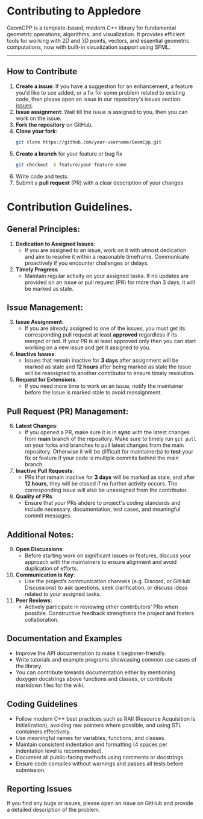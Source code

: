 # Contributing to Appledore

GeomCPP is a template-based, modern C++ library for fundamental geometric operations, algorithms, and visualization. It provides efficient tools for working with 2D and 3D points, vectors, and essential geometric computations, now with built-in visualization support using SFML.

---


## How to Contribute
1. **Create a issue**: If you have a suggestion for an enhancement, a feature you'd like to see added, or a fix for some problem related to existing code, then please open an issue in our repository's issues section. [issues](https://github.com/Artifact-Works/GeomCpp/issues).
2. **Issue assignment**: Wait till the issue is assigned to you, then you can work on the issue.
3. **Fork the repository** on GitHub.
4. **Clone your fork**:  
   ```bash
   git clone https://github.com/your-username/GeomCpp.git
5. **Create a branch** for your feature or bug fix
    ```bash
    git checkout -b feature/your-feature-name
6. Write code and tests.
7. Submit a **pull request** (PR) with a clear description of your changes

# Contribution Guidelines.
## General Principles:
1. **Dedication to Assigned Issues**: 
    - If you are assigned to an issue, work on it with utmost dedication and aim to resolve it within a reasonable timeframe. Communicate proactively if you encounter challenges or delays.
2. **Timely Progress**
    - Maintain regular activity on your assigned tasks. If no updates are provided on an issue or pull request (PR) for more than 3 days, it will be marked as stale.

## Issue Management:
3. **Issue Assignment**: 
    - If you are already assigned to one of the issues, you must get its corresponding pull request at least **approved** regardless if its merged or not. If your PR is at least approved only then you can start working on a new issue and get it assigned to you.
4. **Inactive Issues**:
    - Issues that remain inactive for **3 days** after assignment will be marked as stale and **12 hours** after being marked as stale the issue will be reassigned to another contributor to ensure timely resolution.
5. **Request for Extensions**:
    - If you need more time to work on an issue, notify the maintainer before the issue is marked stale to avoid reassignment.
## Pull Request (PR) Management:
6. **Latest Changes**: 
    - If you opened a PR, make sure it is in **sync** with the latest changes from **main** branch of the repository. Make sure to timely run ``git pull`` on your forks and branches to pull latest changes from the main repository. Otherwise it will be difficult for maintainer(s) to **test** your fix or feature if your code is multiple commits behind the main branch. 
7. **Inactive Pull Requests**:
    - PRs that remain inactive for **3 days** will be marked as stale, and after **12 hours**, they will be closed if no further activity occurs. The corresponding issue will also be unassigned from the contributor.
8. **Quality of PRs**:
    - Ensure that your PRs ahdere to project's coding standards and include necessary, documentation, test cases, and meaningful commit messages.
## Additional Notes:
9. **Open Discussions**:
    - Before starting work on significant issues or features, discuss your approach with the maintainers to ensure alignment and avoid duplication of efforts.
10. **Communication is Key**:
    - Use the project’s communication channels (e.g. Discord, or GitHub Discussions) to ask questions, seek clarification, or discuss ideas related to your assigned tasks.
11. **Peer Reviews**:
    - Actively participate in reviewing other contributors’ PRs when possible. Constructive feedback strengthens the project and fosters collaboration.

## Documentation and Examples
- Improve the API documentation to make it beginner-friendly.
- Write tutorials and example programs showcasing common use cases of the library.
- You can contribute towards documentation either by mentioning doxygen docstrings above functions and classes, or contribute markdown files for the wiki.

## Coding Guidelines
- Follow modern C++ best practices such as RAII (Resource Acquisition Is Initialization), avoiding raw pointers where possible, and using STL containers effectively.
- Use meaningful names for variables, functions, and classes.
- Maintain consistent indentation and formatting (4 spaces per indentation level is recommended).
- Document all public-facing methods using comments or docstrings.
- Ensure code compiles without warnings and passes all tests before submission.
## Reporting Issues

If you find any bugs or issues, please open an issue on GitHub and provide a detailed description of the problem.
